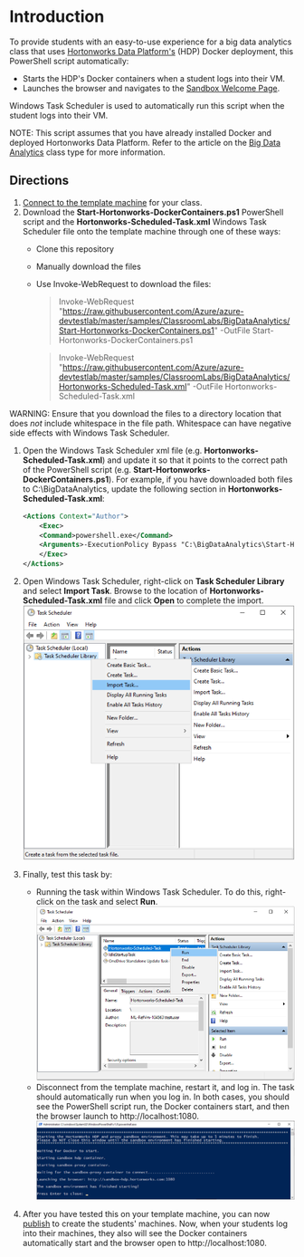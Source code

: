 # Introduction
To provide students with an easy-to-use experience for a big data analytics class that uses [Hortonworks Data Platform's](https://www.cloudera.com/products/hdp.html) (HDP) Docker deployment, this PowerShell script automatically:
- Starts the HDP's Docker containers when a student logs into their VM.
- Launches the browser and navigates to the [Sandbox Welcome Page](https://www.cloudera.com/tutorials/learning-the-ropes-of-the-hdp-sandbox.html#welcome-page).

Windows Task Scheduler is used to automatically run this script when the student logs into their VM.

NOTE: This script assumes that you have already installed Docker and deployed Hortonworks Data Platform.  Refer to the article on the [Big Data Analytics](https://docs.microsoft.com/azure/lab-services/classroom-labs/class-type-ethical-hacking) class type for more information.

## Directions
1. [Connect to the template machine](https://docs.microsoft.com/azure/lab-services/classroom-labs/how-to-create-manage-template#update-a-template-vm) for your class.
1. Download the **Start-Hortonworks-DockerContainers.ps1** PowerShell script and the **Hortonworks-Scheduled-Task.xml** Windows Task Scheduler file onto the template machine through one of these ways:
     - Clone this repository
     - Manually download the files
     - Use Invoke-WebRequest to download the files:
          > Invoke-WebRequest "https://raw.githubusercontent.com/Azure/azure-devtestlab/master/samples/ClassroomLabs/BigDataAnalytics/Start-Hortonworks-DockerContainers.ps1" -OutFile Start-Hortonworks-DockerContainers.ps1

          > Invoke-WebRequest "https://raw.githubusercontent.com/Azure/azure-devtestlab/master/samples/ClassroomLabs/BigDataAnalytics/Hortonworks-Scheduled-Task.xml" -OutFile Hortonworks-Scheduled-Task.xml
 
WARNING: Ensure that you download the files to a directory location that does *not* include whitespace in the file path.  Whitespace can have negative side effects with Windows Task Scheduler.
1. Open the Windows Task Scheduler xml file (e.g. **Hortonworks-Scheduled-Task.xml**) and update it so that it points to the correct path of the PowerShell script (e.g. **Start-Hortonworks-DockerContainers.ps1**). For example, if you have downloaded both files to C:\BigDataAnalytics, update the following section in **Hortonworks-Scheduled-Task.xml**:

    ```xml
    <Actions Context="Author">
        <Exec>
        <Command>powershell.exe</Command>
        <Arguments>-ExecutionPolicy Bypass "C:\BigDataAnalytics\Start-Hortonworks-DockerContainers.ps1"</Arguments>
        </Exec>
    </Actions>
    ```
1. Open Windows Task Scheduler, right-click on **Task Scheduler Library** and select **Import Task**.  Browse to the location of **Hortonworks-Scheduled-Task.xml** file and click **Open** to complete the import.
   ![Windows Task Scheduler - Import](./task-scheduler.png)
1. Finally, test this task by:
   - Running the task within Windows Task Scheduler.  To do this, right-click on the task and select **Run**.
      ![Windows Task Scheduler - Run](./run-task.png)
   - Disconnect from the template machine, restart it, and log in.  The task should automatically run when you log in.
  In both cases, you should see the PowerShell script run, the Docker containers start, and then the browser launch to http://localhost:1080.
   ![PowerShell - Run](./powershell-run.png)
1. After you have tested this on your template machine, you can now [publish](https://docs.microsoft.com/azure/lab-services/classroom-labs/how-to-create-manage-template#publish-the-template-vm) to create the students' machines.  Now, when your students log into their machines, they also will see the Docker containers automatically start and the browser open to http://localhost:1080.
